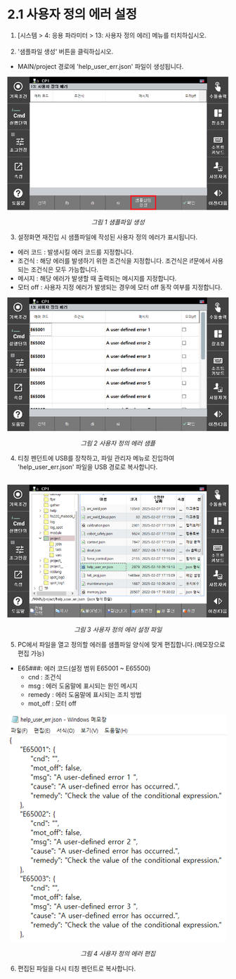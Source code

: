 ﻿# 2.1 사용자 정의 에러 설정

1. \[시스템 &gt; 4: 응용 파라미터 &gt; 13: 사용자 정의 에러\] 메뉴를 터치하십시오.<br><br>
2. '샘플파일 생성' 버튼을 클릭하십시오.<br>
* MAIN/project 경로에 'help_user_err.json' 파일이 생성됩니다.
<p align="center">
 <img src="../_assets/image1.png"></img>
 <em><p align="center">그림 1 샘플파일 생성</p></em>
</p>

3. 설정화면 재진입 시 샘플파일에 작성된 사용자 정의 에러가 표시됩니다.
-   에러 코드 : 발생시킬 에러 코드를 지정합니다.
-	조건식 : 해당 에러를 발생하기 위한 조건식을 지정합니다. 조건식은 if문에서 사용되는 조건식은 모두 가능합니다.
-	메시지 : 해당 에러가 발생할 때 출력되는 메시지를 지정합니다.
-	모터 off : 사용자 지정 에러가 발생되는 경우에 모터 off 동작 여부를 지정합니다.
<p align="center">
 <img src="../_assets/image2.png"></img>
 <em><p align="center">그림 2 사용자 정의 에러 샘플</p></em>
</p>

4. 티칭 펜던트에 USB를 장착하고, 파일 관리자 메뉴로 진입하여 'help_user_err.json' 파일을 USB 경로로 복사합니다.<br><br>
<p align="center">
 <img src="../_assets/image3.png"></img>
 <em><p align="center">그림 3 사용자 정의 에러 설정 파일</p></em>
</p>

5. PC에서 파일을 열고 정의할 에러를 샘플파일 양식에 맞게 편집합니다.(메모장으로 편집 가능)<br>
-   E65###: 에러 코드(설정 범위 E65001 ~ E65500)
    -	cnd : 조건식
    -	msg : 에러 도움말에 표시되는 원인 메시지
    -   remedy : 에러 도움말에 표시되는 조치 방법
    -	mot_off : 모터 off

<p align="center">
 <img src="../_assets/image4.png"></img>
 <em><p align="center">그림 4 사용자 정의 에러 편집</p></em>
</p>

6. 편집된 파일을 다시 티칭 펜던트로 복사합니다.